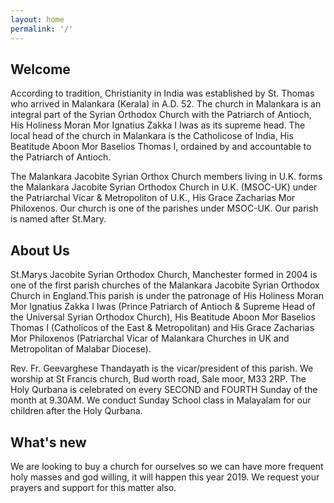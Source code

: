 ```yaml
---
layout: home
permalink: '/'
---
```


## Welcome
According to tradition, Christianity in India was established by St. Thomas who arrived in Malankara (Kerala) in A.D. 52.
The church in Malankara is an integral part of the Syrian Orthodox Church with the Patriarch of Antioch,
His Holiness Moran Mor Ignatius Zakka I Iwas as its supreme head. The local head of the church in Malankara
is the Catholicose of India, His Beatitude Aboon Mor Baselios Thomas I, ordained by and accountable to the Patriarch of Antioch.

The Malankara Jacobite Syrian Orthox Church members living in U.K. forms the Malankara Jacobite Syrian Orthodox Church in U.K.
(MSOC-UK) under the Patriarchal Vicar & Metropoliton of U.K., His Grace Zacharias Mor Philoxenos. Our church is one of the parishes
under MSOC-UK. Our parish is named after St.Mary.

## About Us
St.Marys Jacobite Syrian Orthodox Church, Manchester formed in 2004 is one of the first parish churches of the Malankara Jacobite Syrian Orthodox Church
in England.This parish is under the patronage of His Holiness Moran Mor Ignatius Zakka I Iwas
(Prince Patriarch of Antioch & Supreme Head of the Universal Syrian Orthodox Church), His Beatitude Aboon Mor Baselios Thomas I (Catholicos of the East & Metropolitan) and His Grace Zacharias Mor Philoxenos (Patriarchal Vicar of Malankara Churches in UK and Metropolitan of Malabar Diocese).

Rev. Fr. Geevarghese Thandayath is the vicar/president of this parish. We worship at St Francis church, Bud worth road, Sale moor, M33 2RP. The Holy Qurbana is celebrated on every SECOND and FOURTH Sunday of the month at 9.30AM. We conduct Sunday School class in Malayalam for our children after the Holy Qurbana.

## What's new
We are looking to buy a church for ourselves so we can have more frequent holy masses and god willing, it will happen this year 2019. We request your prayers and support for this matter also.
